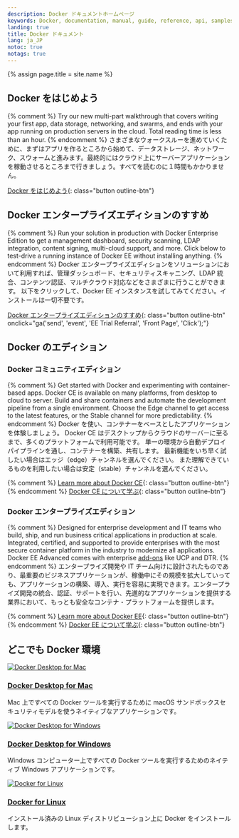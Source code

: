 ```yaml
---
description: Docker ドキュメントホームページ
keywords: Docker, documentation, manual, guide, reference, api, samples
landing: true
title: Docker ドキュメント
lang: ja_JP
notoc: true
notags: true
---
```

{% assign page.title = site.name %}

<div class="row">
<div markdown="1" class="col-xs-12 col-sm-12 col-md-12 col-lg-6 block">

## Docker をはじめよう

{% comment %}
Try our new multi-part walkthrough that covers writing your first app,
data storage, networking, and swarms, and ends with your app running on
production servers in the cloud. Total reading time is less than an hour.
{% endcomment %}
さまざまなウォークスルーを進めていくために、まずはアプリを作るところから始めて、データストレージ、ネットワーク、スウォームと進みます。最終的にはクラウド上にサーバーアプリケーションを稼動させるところまで行きましょう。すべてを読むのに１時間もかかりません。

[Docker をはじめよう](/get-started/){: class="button outline-btn"}

</div>
<div markdown="1" class="col-xs-12 col-sm-12 col-md-12 col-lg-6 block">

## Docker エンタープライズエディションのすすめ

{% comment %}
Run your solution in production with Docker Enterprise Edition to get a
management dashboard, security scanning, LDAP integration, content signing,
multi-cloud support, and more. Click below to test-drive a running instance of
Docker EE without installing anything.
{% endcomment %}
Docker エンタープライズエディションをソリューションにおいて利用すれば、管理ダッシュボード、セキュリティスキャニング、LDAP 統合、コンテンツ認証、マルチクラウド対応などをさまざまに行うことができます。
以下をクリックして、Docker EE インスタンスを試してみてください。インストールは一切不要です。

[Docker エンタープライズエディションのすすめ](https://trial.docker.com){: class="button outline-btn" onclick="ga('send', 'event', 'EE Trial Referral', 'Front Page', 'Click');"}

</div>
</div>

## Docker のエディション

<div class="row">
<div markdown="1" class="col-xs-12 col-sm-12 col-md-12 col-lg-6 block">

### Docker コミュニティエディション

{% comment %}
Get started with Docker and experimenting with container-based apps. Docker CE
is available on many platforms, from desktop to cloud to server. Build and share
containers and automate the development pipeline from a single environment.
Choose the Edge channel to get access to the latest features, or the Stable
channel for more predictability.
{% endcomment %}
Docker を使い、コンテナーをベースとしたアプリケーションを体験しましょう。
Docker CE はデスクトップからクラウドのサーバーに至るまで、多くのプラットフォームで利用可能です。
単一の環境から自動デプロイパイプラインを通し、コンテナーを構築、共有します。
最新機能をいち早く試したい場合はエッジ（edge）チャンネルを選んでください。
また理解できているものを利用したい場合は安定（stable）チャンネルを選んでください。

{% comment %}
[Learn more about Docker CE](/install/){: class="button outline-btn"}
{% endcomment %}
[Docker CE について学ぶ](/install/){: class="button outline-btn"}

</div>
<div markdown="1" class="col-xs-12 col-sm-12 col-md-12 col-lg-6 block">

### Docker エンタープライズエディション

{% comment %}
Designed for enterprise development and IT teams who build, ship, and run
business critical applications in production at scale. Integrated, certified,
and supported to provide enterprises with the most secure container platform in
the industry to modernize all applications. Docker EE Advanced comes with enterprise
[add-ons](#docker-ee-add-ons) like UCP and DTR.
{% endcomment %}
エンタープライズ開発や IT チーム向けに設計されたものであり、最重要のビジネスアプリケーションが、稼働中にその規模を拡大していっても、アプリケーションの構築、導入、実行を容易に実現できます。エンタープライズ開発の統合、認証、サポートを行い、先進的なアプリケーションを提供する業界において、もっとも安全なコンテナ・プラットフォームを提供します。

{% comment %}
[Learn more about Docker EE](/ee/supported-platforms/){: class="button outline-btn"}
{% endcomment %}
[Docker EE について学ぶ](/ee/supported-platforms/){: class="button outline-btn"}

</div>
</div><!-- end row -->

## どこでも Docker 環境

<div class="component-container">
    <!--start row-->
    <div class="row">
        <div class="col-sm-12 col-md-12 col-lg-4 block">
            <div class="component">
                <div class="component-icon">
                    <a href="docker-for-mac/"> <img src="../images/apple_48.svg" alt="Docker Desktop for Mac"> </a>
                </div>
                <h3 id="docker-for-mac"><a href="docker-for-mac/">Docker Desktop for Mac</a></h3>
                <!--
                <p>A native application using the macOS sandbox security model which delivers all Docker tools to your Mac.</p>
                -->
                <p>Mac 上ですべての Docker ツールを実行するために macOS サンドボックスセキュリティモデルを使うネイティブなアプリケーションです。</p>
            </div>
        </div>
        <div class="col-sm-12 col-md-12 col-lg-4 block">
            <div class="component">
                <div class="component-icon">
                    <a href="docker-for-windows/"> <img src="../images/windows_48.svg" alt="Docker Desktop for Windows"> </a>
                </div>
                <h3 id="docker-for-windows"><a href="docker-for-windows/">Docker Desktop for Windows</a></h3>
                <!--
                <p>A native Windows application which delivers all Docker tools to your Windows computer.</p>
                -->
                <p>Windows コンピューター上ですべての Docker ツールを実行するためのネイティブ Windows アプリケーションです。</p>
            </div>
        </div>
        <div class="col-sm-12 col-md-12 col-lg-4 block">
            <div class="component">
                <div class="component-icon">
                    <a href="install/linux/ubuntu/"> <img src="../images/linux_48.svg" alt="Docker for Linux"> </a>
                </div>
                <h3 id="docker-for-linux"><a href="install/linux/ubuntu/">Docker for Linux</a></h3>
                <!--
                <p>Install Docker on a computer which already has a Linux distribution installed.</p>
                -->
                <p>インストール済みの Linux ディストリビューション上に Docker をインストールします。</p>
            </div>
        </div>
    </div>
</div>
